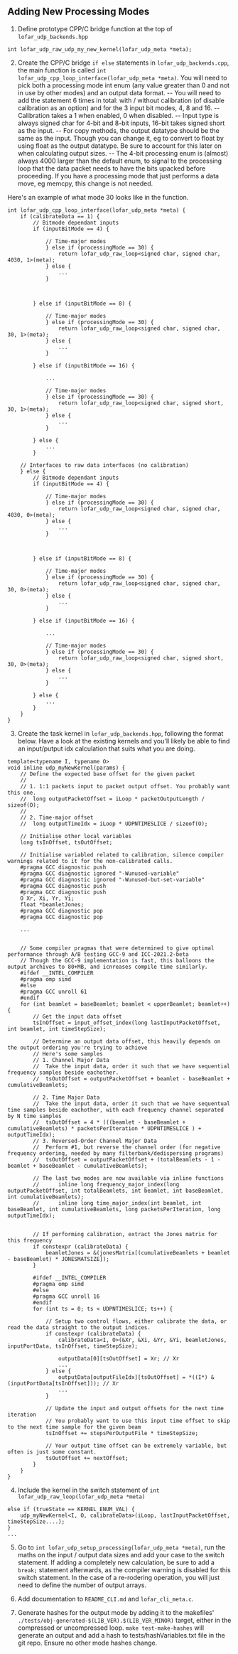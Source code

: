 Adding New Processing Modes
---------

1. Define prototype CPP/C bridge function at the top of `lofar_udp_backends.hpp`

```
int lofar_udp_raw_udp_my_new_kernel(lofar_udp_meta *meta);
```

2. Create the CPP/C bridge `if else` statements in `lofar_udp_backends.cpp`, the main function is called `int lofar_udp_cpp_loop_interface(lofar_udp_meta *meta)`. You will need to pick both a processing mode int enum (any value greater than 0 and not in use by other modes) and an output data format. 
-- You will need to add the statement 6 times in total: with / without calibration (of disable calibration as an option) and for the 3 input bit modes, 4, 8 and 16.
-- Calibration takes a 1 when enabled, 0 when disabled.
-- Input type is always signed char for 4-bit and 8-bit inputs, 16-bit takes signed short as the input.
-- For copy methods, the output datatype should be the same as the input. Though you can change it, eg to convert to float by using float as the output datatype. Be sure to account for this later on when calculating output sizes.
-- The 4-bit processing enum is (almost) always 4000 larger than the default enum, to signal to the processing loop that the data packet needs to have the bits upacked before proceeding. If you have a processing mode that just performs a data move, eg memcpy, this change is not needed. 

Here's an example of what mode 30 looks like in the function.
```
int lofar_udp_cpp_loop_interface(lofar_udp_meta *meta) {
	if (calibrateData == 1) {
		// Bitmode dependant inputs
		if (inputBitMode == 4) {

			// Time-major modes
			} else if (processingMode == 30) {
				return lofar_udp_raw_loop<signed char, signed char, 4030, 1>(meta);
			} else {
				...
			}
			


		} else if (inputBitMode == 8) {

			// Time-major modes
			} else if (processingMode == 30) {
				return lofar_udp_raw_loop<signed char, signed char, 30, 1>(meta);
			} else {
				...
			}

		} else if (inputBitMode == 16) {

			...

			// Time-major modes
			} else if (processingMode == 30) {
				return lofar_udp_raw_loop<signed char, signed short, 30, 1>(meta);
			} else {
				...
			}

		} else {
			...
		}

	// Interfaces to raw data interfaces (no calibration)
	} else {
		// Bitmode dependant inputs
		if (inputBitMode == 4) {

			// Time-major modes
			} else if (processingMode == 30) {
				return lofar_udp_raw_loop<signed char, signed char, 4030, 0>(meta);
			} else {
				...
			}
			


		} else if (inputBitMode == 8) {

			// Time-major modes
			} else if (processingMode == 30) {
				return lofar_udp_raw_loop<signed char, signed char, 30, 0>(meta);
			} else {
				...
			}

		} else if (inputBitMode == 16) {

			...

			// Time-major modes
			} else if (processingMode == 30) {
				return lofar_udp_raw_loop<signed char, signed short, 30, 0>(meta);
			} else {
				...
			}

		} else {
			...
		}
	}
}

```

3. Create the task kernel in `lofar_udp_backends.hpp`, following the format below. Have a look at the existing kernels and you'll likely be able to find an input/putput idx calculation that suits what you are doing.

```
template<typename I, typename O>
void inline udp_myNewKernel(params) {
	// Define the expected base offset for the given packet
	// 
	// 1. 1:1 packets input to packet output offset. You probably want this one.
	//	long outputPacketOffset = iLoop * packetOutputLength / sizeof(O);
	//
	// 2. Time-major offset
	//	long outputTimeIdx = iLoop * UDPNTIMESLICE / sizeof(O);

	// Initialise other local variables
	long tsInOffset, tsOutOffset;

	// Initialise variabled related to calibration, silence compiler warnings related to it for the non-calibrated calls.
	#pragma GCC diagnostic push
	#pragma GCC diagnostic ignored "-Wunused-variable"
	#pragma GCC diagnostic ignored "-Wunused-but-set-variable"
	#pragma GCC diagnostic push
	#pragma GCC diagnostic push
	O Xr, Xi, Yr, Yi;
	float *beamletJones;
	#pragma GCC diagnostic pop
	#pragma GCC diagnostic pop

	...


	// Some compiler pragmas that were determined to give optimal performance through A/B testing GCC-9 and ICC-2021.2-beta
	// Though the GCC-9 implementation is fast, this balloons the output archives to 80+MB, and icnreases compile time similarly.
	#ifdef __INTEL_COMPILER
	#pragma omp simd
	#else
	#pragma GCC unroll 61
	#endif
	for (int beamlet = baseBeamlet; beamlet < upperBeamlet; beamlet++) {
		// Get the input data offset
		tsInOffset = input_offset_index(long lastInputPacketOffset, int beamlet, int timeStepSize);

		// Determine an output data offset, this heavily depends on the output ordering you're trying to achieve
		// Here's some samples
		// 1. Channel Major Data
		//	Take the input data, order it such that we have sequential frequency samples beside eachother.
		//	tsOutOffset = outputPacketOffset + beamlet - baseBeamlet + cumulativeBeamlets;

		// 2. Time Major Data
		//	Take the input data, order it such that we have sequentual time samples beside eachother, with each frequency channel separated by N time samples
		//	tsOutOffset = 4 * (((beamlet - baseBeamlet + cumulativeBeamlets) * packetsPerIteration * UDPNTIMESLICE ) + outputTimeIdx);
		// 3. Reversed-Order Channel Major Data
		//	Perform #1, but reverse the channel order (for negative frequency ordering, needed by many filterbank/dedispersing programs)
		//	tsOutOffset = outputPacketOffset + (totalBeamlets - 1 - beamlet + baseBeamlet - cumulativeBeamlets);

		// The last two modes are now available via inline functions
		// 		inline long frequency_major_index(long outputPacketOffset, int totalBeamlets, int beamlet, int baseBeamlet, int cumulativeBeamlets);
		// 		inline long time_major_index(int beamlet, int baseBeamlet, int cumulativeBeamlets, long packetsPerIteration, long outputTimeIdx);


		// If performing calibration, extract the Jones matrix for this frequency
		if constexpr (calibrateData) {
			beamletJones = &(jonesMatrix[(cumulativeBeamlets + beamlet - baseBeamlet) * JONESMATSIZE]);
		}

		#ifdef __INTEL_COMPILER
		#pragma omp simd
		#else
		#pragma GCC unroll 16
		#endif
		for (int ts = 0; ts < UDPNTIMESLICE; ts++) {

			// Setup two control flows, either calibrate the data, or read the data straight to the output indices.
			if constexpr (calibrateData) {
				calibrateData<I, O>(&Xr, &Xi, &Yr, &Yi, beamletJones, inputPortData, tsInOffset, timeStepSize);

				outputData[0][tsOutOffset] = Xr; // Xr
				...
			} else {
				outputData[outputFileIdx][tsOutOffset] = *((I*) &(inputPortData[tsInOffset])); // Xr
				...
			}

			// Update the input and output offsets for the next time iteration
			// You probably want to use this input time offset to skip to the next time sample for the given beam
			tsInOffset += stepsPerOutputFile * timeStepSize;

			// Your output time offset can be extremely variable, but often is just some constant.
			tsOutOffset += nextOffset;
		}
	}
}
```

4. Include the kernel in the switch statement of `int lofar_udp_raw_loop(lofar_udp_meta *meta)`

```
else if (trueState == KERNEL_ENUM_VAL) {
	udp_myNewKernel<I, O, calibrateData>(iLoop, lastInputPacketOffset, timeStepSize....);
}
...

```

5. Go to `int lofar_udp_setup_processing(lofar_udp_meta *meta)`, run the maths on the input / output data sizes and add your case to the switch statement. If adding a completely new calculation, be sure to add a `break;` statement afterwards, as the compiler warning is disabled for this switch statement. In the case of a re-rodering operation, you will just need to define the number of output arrays.

6. Add documentation to `README_CLI.md` and `lofar_cli_meta.c`.

7. Generate hashes for the output mode by adding it to the makefiles' `./tests/obj-generated-$(LIB_VER).$(LIB_VER_MINOR)` target, either in the compressed or uncompressed loop. `make test-make-hashes` will generate an output and add a hash to tests/hashVariables.txt file in the git repo. Ensure no other mode hashes change.